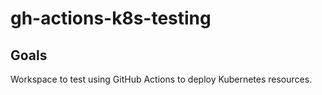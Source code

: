 # gh-actions-k8s-testing

## Goals

Workspace to test using GitHub Actions to deploy Kubernetes resources.
